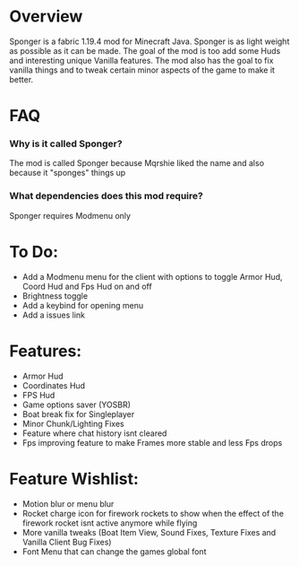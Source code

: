 # Overview
Sponger is a fabric 1.19.4 mod for Minecraft Java. Sponger is as light weight as possible as it can be made. The goal of the mod is too add some Huds and interesting unique Vanilla features. The mod also has the goal to fix vanilla things and to tweak certain minor aspects of the game to make it better.

# FAQ

### Why is it called Sponger?
The mod is called Sponger because Mqrshie liked the name and also because it "sponges" things up

### What dependencies does this mod require?
Sponger requires Modmenu only

# To Do:
* Add a Modmenu menu for the client with options to toggle Armor Hud, Coord Hud and Fps Hud on and off
* Brightness toggle
* Add a keybind for opening menu
* Add a issues link

# Features:
* Armor Hud
* Coordinates Hud
* FPS Hud
* Game options saver (YOSBR)
* Boat break fix for Singleplayer
* Minor Chunk/Lighting Fixes
* Feature where chat history isnt cleared
* Fps improving feature to make Frames more stable and less Fps drops

# Feature Wishlist:
* Motion blur or menu blur
* Rocket charge icon for firework rockets to show when the effect of the firework rocket isnt active anymore while flying
* More vanilla tweaks (Boat Item View, Sound Fixes, Texture Fixes and Vanilla Client Bug Fixes)
* Font Menu that can change the games global font
